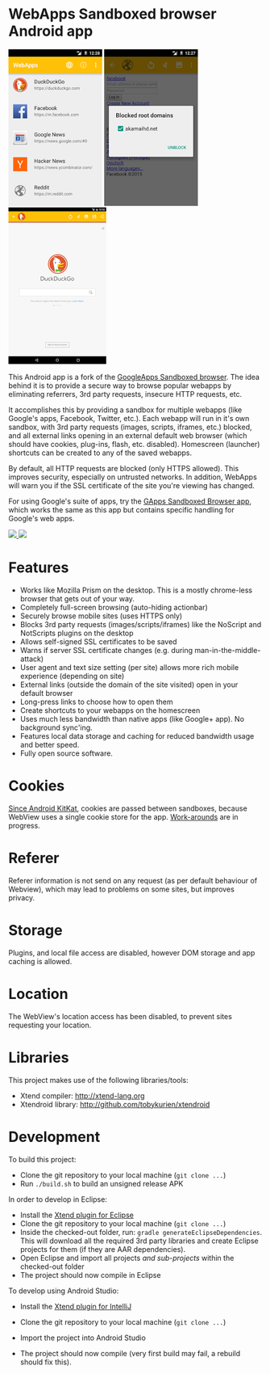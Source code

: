WebApps Sandboxed browser Android app
=====================================

![screenshot 1](images/webapps1.png) ![screenshot 2](images/webapps2.png) ![screenshot 3](images/webapps3.png)

This Android app is a fork of the [GoogleApps Sandboxed browser][gapps]. The idea behind it is to provide a secure way to browse popular webapps by eliminating referrers, 3rd party requests, insecure HTTP requests, etc.

It accomplishes this by providing a sandbox for multiple webapps (like Google's apps, Facebook, Twitter, etc.). Each webapp will run in it's own sandbox, with 3rd party requests (images, scripts, iframes, etc.) blocked, and all external links opening in an external default web browser (which should have cookies, plug-ins, flash, etc. disabled). Homescreen (launcher) shortcuts can be created to any of the saved webapps.

By default, all HTTP requests are blocked (only HTTPS allowed). This improves security, especially on untrusted networks. In addition, WebApps will warn you if the SSL certificate of the site you're viewing has changed.

For using Google's suite of apps, try the [GApps Sandboxed Browser app][gapps], which works the same as this app but contains specific handling for Google's web apps.

<a href="https://play.google.com/store/apps/details?id=com.tobykurien.webapps" target="_blank">
  <img src="https://play.google.com/intl/en_us/badges/images/generic/en-play-badge.png" height="60"/>
</a>
<a href="https://f-droid.org/repository/browse/?fdfilter=webapps&fdid=com.tobykurien.webapps" target="_blank">
  <img src="https://f-droid.org/badge/get-it-on.png" height="60"/>
</a>

Features
========

- Works like Mozilla Prism on the desktop. This is a mostly chrome-less browser that gets out of your way.
- Completely full-screen browsing (auto-hiding actionbar)
- Securely browse mobile sites (uses HTTPS only)
- Blocks 3rd party requests (images/scripts/iframes) like the NoScript and NotScripts plugins on the desktop
- Allows self-signed SSL certificates to be saved
- Warns if server SSL certificate changes (e.g. during man-in-the-middle-attack)
- User agent and text size setting (per site) allows more rich mobile experience (depending on site)
- External links (outside the domain of the site visited) open in your default browser
- Long-press links to choose how to open them
- Create shortcuts to your webapps on the homescreen
- Uses much less bandwidth than native apps (like Google+ app). No background sync'ing.
- Features local data storage and caching for reduced bandwidth usage and better speed.
- Fully open source software.


Cookies
=======

[Since Android KitKat][cookies], cookies are passed between sandboxes, because WebView uses a single cookie store for the app. [Work-arounds][sandbox_workaround] are in progress.

Referer
=======

Referer information is not send on any request (as per default behaviour of Webview), which may lead to problems on some sites, but improves privacy.

Storage
=======

Plugins, and local file access are disabled, however DOM storage and app caching is allowed.

Location
========

The WebView's location access has been disabled, to prevent sites requesting your location.

Libraries
=========

This project makes use of the following libraries/tools:

- Xtend compiler: http://xtend-lang.org
- Xtendroid library: http://github.com/tobykurien/xtendroid

Development
===========

To build this project:

- Clone the git repository to your local machine (```git clone ...```)
- Run ```./build.sh``` to build an unsigned release APK

In order to develop in Eclipse:

- Install the [Xtend plugin for Eclipse][xtend_install]
- Clone the git repository to your local machine (```git clone ...```)
- Inside the checked-out folder, run: ```gradle generateEclipseDependencies```. This will download all the required 3rd party libraries and create Eclipse projects for them (if they are AAR dependencies).
- Open Eclipse and import all projects *and sub-projects* within the checked-out folder
- The project should now compile in Eclipse

To develop using Android Studio:

- Install the [Xtend plugin for IntelliJ][xtend_install]
- Clone the git repository to your local machine (```git clone ...```)
- Import the project into Android Studio
- The project should now compile (very first build may fail, a rebuild should fix this).

   [gapps]: https://github.com/tobykurien/GoogleNews
   [cookies]: https://developer.android.com/reference/android/webkit/WebSettings.html#setDatabasePath%28java.lang.String%29
   [sandbox_workaround]: https://github.com/tobykurien/WebApps/issues/3
   [xtend_install]: http://www.eclipse.org/xtend/download.html
